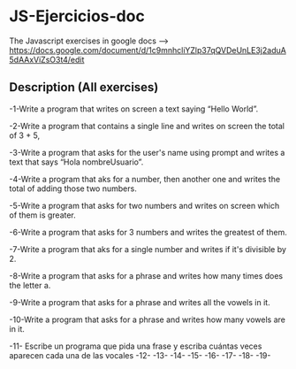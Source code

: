 # JS-Ejercicios-doc
The Javascript exercises in google docs --> https://docs.google.com/document/d/1c9mnhcliYZlp37qQVDeUnLE3j2aduA5dAAxViZsO3t4/edit

## Description (All exercises)

-1-Write a program that writes on screen a text saying “Hello World”.

-2-Write a program that contains a single line and writes on screen the total of 3 + 5,

-3-Write a program that asks for the user's name using prompt and writes a text that says “Hola nombreUsuario”.

-4-Write a program that aks for a number, then another one and writes the total of adding those two numbers.

-5-Write a program that asks for two numbers and writes on screen which of them is greater.

-6-Write a program that asks for 3 numbers and writes the greatest of them.

-7-Write a program that aks for a single number and writes if it's divisible by 2.

-8-Write a program that asks for a phrase and writes how many times does the letter a.

-9-Write a program that asks for a phrase and writes all the vowels in it.

-10-Write a program that asks for a phrase and writes how many vowels are in it.

-11-
Escribe un programa que pida una frase y escriba cuántas veces aparecen cada una de las vocales
-12-
-13-
-14-
-15-
-16-
-17-
-18-
-19-